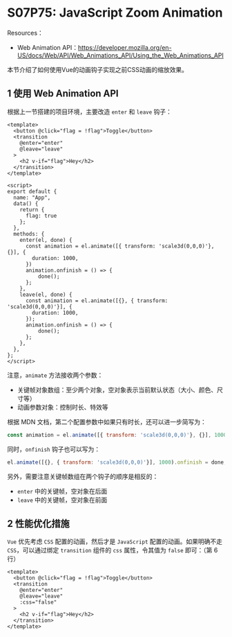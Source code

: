 # S07P75: JavaScript Zoom Animation



Resources：

- Web Animation API：https://developer.mozilla.org/en-US/docs/Web/API/Web_Animations_API/Using_the_Web_Animations_API

本节介绍了如何使用Vue的动画钩子实现之前CSS动画的缩放效果。



## 1 使用 Web Animation API

根据上一节搭建的项目环境，主要改造 `enter` 和 `leave` 钩子：

```vue
<template>
  <button @click="flag = !flag">Toggle</button>
  <transition
    @enter="enter"
    @leave="leave"
  >
    <h2 v-if="flag">Hey</h2>
  </transition>
</template>

<script>
export default {
  name: "App",
  data() {
    return {
      flag: true
    };
  },
  methods: {
    enter(el, done) {
      const animation = el.animate([{ transform: 'scale3d(0,0,0)'}, {}], {
        duration: 1000,
      })
      animation.onfinish = () => {
          done();
      };
    },
    leave(el, done) {
      const animation = el.animate([{}, { transform: 'scale3d(0,0,0)'}], {
        duration: 1000,
      });
      animation.onfinish = () => {
          done();
      };
    },
  },
};
</script>
```

注意，`animate` 方法接收两个参数：

- 关键帧对象数组：至少两个对象，空对象表示当前默认状态（大小、颜色、尺寸等）
- 动画参数对象：控制时长、特效等

根据 MDN 文档，第二个配置参数中如果只有时长，还可以进一步简写为：

```js
const animation = el.animate([{ transform: 'scale3d(0,0,0)'}, {}], 1000);
```

同时，`onfinish` 钩子也可以写为：

```js
el.animate([{}, { transform: 'scale3d(0,0,0)'}], 1000).onfinish = done;
```

另外，需要注意关键帧数组在两个钩子的顺序是相反的：

- `enter` 中的关键帧，空对象在后面
- `leave` 中的关键帧，空对象在前面



## 2 性能优化措施

`Vue` 优先考虑 `CSS` 配置的动画，然后才是 `JavaScript` 配置的动画。如果明确不走 `CSS`，可以通过绑定 `transition` 组件的 `css` 属性，令其值为 `false` 即可：（第 6 行）

```vue
<template>
  <button @click="flag = !flag">Toggle</button>
  <transition
    @enter="enter"
    @leave="leave"
    :css="false"
  >
    <h2 v-if="flag">Hey</h2>
  </transition>
</template>
```

